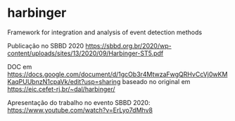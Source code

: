 # harbinger
Framework for integration and analysis of event detection methods

Publicação no SBBD 2020
https://sbbd.org.br/2020/wp-content/uploads/sites/13/2020/09/Harbinger-ST5.pdf 

DOC em https://docs.google.com/document/d/1gcOb3r4MtwzaFwgQRHvCcVj0wKMKaqPUUbnzN1cpaVk/edit?usp=sharing baseado no original em 
https://eic.cefet-rj.br/~dal/harbinger/

Apresentação do trabalho no evento SBBD 2020: https://www.youtube.com/watch?v=ErLyo7dMhv8
